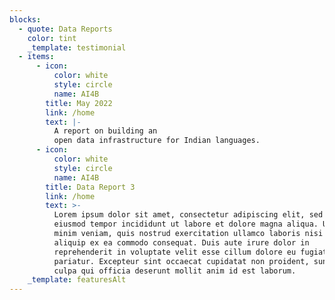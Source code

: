 ```yaml
---
blocks:
  - quote: Data Reports
    color: tint
    _template: testimonial
  - items:
      - icon:
          color: white
          style: circle
          name: AI4B
        title: May 2022
        link: /home
        text: |-
          A report on building an
          open data infrastructure for Indian languages.
      - icon:
          color: white
          style: circle
          name: AI4B
        title: Data Report 3
        link: /home
        text: >-
          Lorem ipsum dolor sit amet, consectetur adipiscing elit, sed do
          eiusmod tempor incididunt ut labore et dolore magna aliqua. Ut enim ad
          minim veniam, quis nostrud exercitation ullamco laboris nisi ut
          aliquip ex ea commodo consequat. Duis aute irure dolor in
          reprehenderit in voluptate velit esse cillum dolore eu fugiat nulla
          pariatur. Excepteur sint occaecat cupidatat non proident, sunt in
          culpa qui officia deserunt mollit anim id est laborum.
    _template: featuresAlt
---
```


